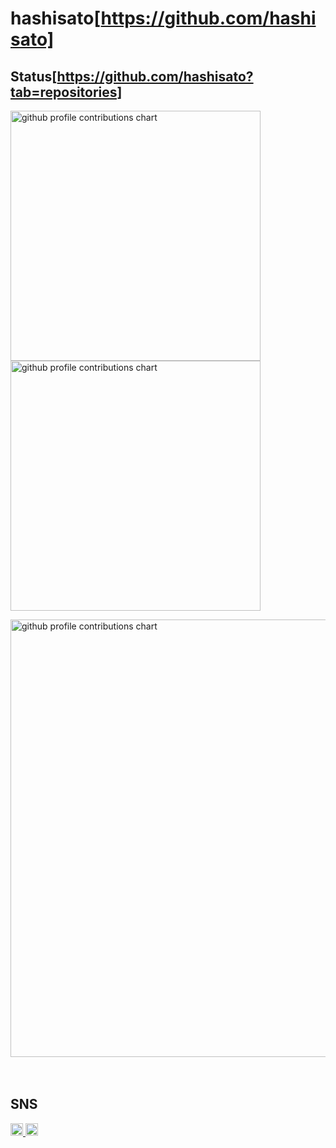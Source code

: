 # hashisato[https://github.com/hashisato]

## Status[https://github.com/hashisato?tab=repositories]
<p align="left">
  <picture>
        <source media="(prefers-color-scheme: dark)"  srcset="output/metrics.base.svg" width="400" />
	<source media="(prefers-color-scheme: light)" srcset="output/metrics.base.svg" width="400" />
	<img alt="github profile contributions chart"    src="https://raw.githubusercontent.com/hashisato/hashisato/output-3d-contrib/day.svg" />
  </picture>
  <picture>
   	<source media="(prefers-color-scheme: dark)"  srcset="output/details.svg" width="400" />
	<source media="(prefers-color-scheme: light)" srcset="output/details.svg" width="400" />
	<img alt="github profile contributions chart"    src="https://raw.githubusercontent.com/hashisato/hashisato/output-3d-contrib/day.svg" />
  </picture>
</p>

<p align="left" >
	<picture>
	  <source media="(prefers-color-scheme: dark)"  srcset="profile-3d-contrib/profile-night-view.svg" width="700" />
	  <source media="(prefers-color-scheme: light)" srcset="profile-3d-contrib/profile-season-animate.svg" width="700" />
	  <img alt="github profile contributions chart"    src="https://raw.githubusercontent.com/hashisato/hashisato/output-3d-contrib/day.svg" />
	</picture>
</p>　

## SNS
<p align="left">
  <a href="https://github.com/hashisato">
    <img height="20" src="https://img.shields.io/github/followers/hashisato?label=follow&logo=github&style=flat" />
  </a>
  <a href="https://x.com/hashisato_">
    <img height="20" src="https://img.shields.io/twitter/follow/hashisato_?label=Twitter&logo=twitter&style=flat" />
  </a>
</p>